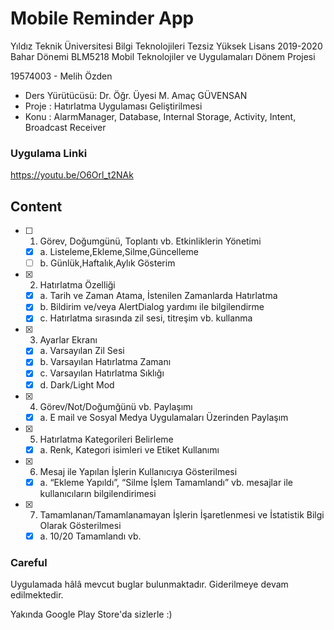 # Mobile Reminder App

Yıldız Teknik Üniversitesi Bilgi Teknolojileri Tezsiz Yüksek Lisans 2019-2020 Bahar Dönemi BLM5218 Mobil Teknolojiler ve Uygulamaları Dönem Projesi 

19574003 - Melih Özden

- Ders Yürütücüsü: Dr. Öğr. Üyesi M. Amaç GÜVENSAN
- Proje : Hatırlatma Uygulaması Geliştirilmesi
- Konu : AlarmManager, Database, Internal Storage, Activity, Intent, Broadcast Receiver

### Uygulama Linki
https://youtu.be/O6Orl_t2NAk

## Content

- [ ] 1. Görev, Doğumgünü, Toplantı vb. Etkinliklerin Yönetimi
  - [x] a. Listeleme,Ekleme,Silme,Güncelleme
  - [ ] b. Günlük,Haftalık,Aylık Gösterim
- [x] 2. Hatırlatma Özelliği
  - [x] a. Tarih ve Zaman Atama, İstenilen Zamanlarda Hatırlatma
  - [x] b. Bildirim ve/veya AlertDialog yardımı ile bilgilendirme
  - [x] c. Hatırlatma sırasında zil sesi, titreşim vb. kullanma
- [x] 3. Ayarlar Ekranı 
  - [x] a. Varsayılan Zil Sesi
  - [x] b. Varsayılan Hatırlatma Zamanı
  - [x] c. Varsayılan Hatırlatma Sıklığı
  - [x] d. Dark/Light Mod
- [x] 4. Görev/Not/Doğumğünü vb. Paylaşımı
  - [x] a. E mail ve Sosyal Medya Uygulamaları Üzerinden Paylaşım
- [x] 5. Hatırlatma Kategorileri Belirleme
  - [x] a. Renk, Kategori isimleri ve Etiket Kullanımı 
- [x] 6. Mesaj ile Yapılan İşlerin Kullanıcıya Gösterilmesi
  - [x] a. “Ekleme Yapıldı”, “Silme İşlem Tamamlandı” vb. mesajlar ile kullanıcıların bilgilendirimesi
- [x] 7. Tamamlanan/Tamamlanamayan İşlerin İşaretlenmesi ve İstatistik Bilgi Olarak Gösterilmesi
  - [x] a. 10/20 Tamamlandı vb.  
 
 ### Careful
  Uygulamada hâlâ mevcut buglar bulunmaktadır. Giderilmeye devam edilmektedir.
 
 
Yakında Google Play Store'da sizlerle :)
